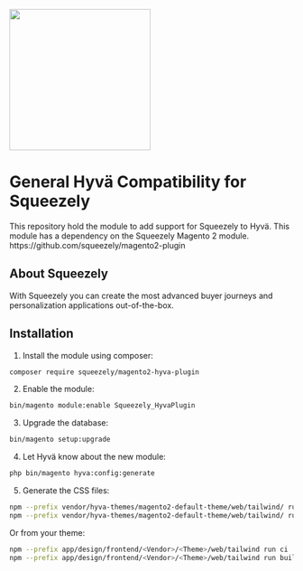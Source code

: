 <p align="left">
  <img src="https://uploads-ssl.webflow.com/61f7b2443ecc4d7426c9639f/63f3b43bc03bb80034d27eed_SQLOGO-p-500.png" width="250">
</p>
<h1 align="left">General Hyvä Compatibility for Squeezely</h1>
This repository hold the module to add support for Squeezely to Hyvä. This module has a dependency on the Squeezely Magento 2 module.
https://github.com/squeezely/magento2-plugin

## About Squeezely
With Squeezely you can create the most advanced buyer journeys and personalization applications out-of-the-box.

## Installation

1. Install the module using composer: 

```bash
composer require squeezely/magento2-hyva-plugin
```

2. Enable the module:

```bash
bin/magento module:enable Squeezely_HyvaPlugin
```

3. Upgrade the database:

```bash
bin/magento setup:upgrade
```

4. Let Hyvä know about the new module:

```bash
php bin/magento hyva:config:generate
```

5. Generate the CSS files:

```bash
npm --prefix vendor/hyva-themes/magento2-default-theme/web/tailwind/ run ci
npm --prefix vendor/hyva-themes/magento2-default-theme/web/tailwind/ run build-prod
```

Or from your theme:

```bash
npm --prefix app/design/frontend/<Vendor>/<Theme>/web/tailwind run ci
npm --prefix app/design/frontend/<Vendor>/<Theme>/web/tailwind run build-prod
```
